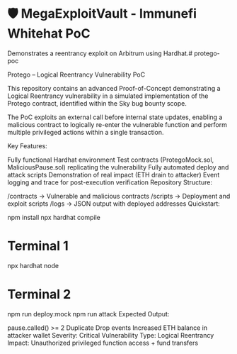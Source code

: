 # 🛡️ MegaExploitVault - Immunefi Whitehat PoC

Demonstrates a reentrancy exploit on Arbitrum using Hardhat.# protego-poc

Protego – Logical Reentrancy Vulnerability PoC

This repository contains an advanced Proof-of-Concept demonstrating a Logical Reentrancy vulnerability in a simulated implementation of the Protego contract, identified within the Sky bug bounty scope.

The PoC exploits an external call before internal state updates, enabling a malicious contract to logically re-enter the vulnerable function and perform multiple privileged actions within a single transaction.

Key Features:

Fully functional Hardhat environment
Test contracts (ProtegoMock.sol, MaliciousPause.sol) replicating the vulnerability
Fully automated deploy and attack scripts
Demonstration of real impact (ETH drain to attacker)
Event logging and trace for post-execution verification
Repository Structure:

/contracts → Vulnerable and malicious contracts
/scripts → Deployment and exploit scripts
/logs → JSON output with deployed addresses
Quickstart:

npm install
npx hardhat compile

# Terminal 1
npx hardhat node

# Terminal 2
npm run deploy:mock
npm run attack
Expected Output:

pause.called() >= 2
Duplicate Drop events
Increased ETH balance in attacker wallet
Severity: Critical
Vulnerability Type: Logical Reentrancy
Impact: Unauthorized privileged function access + fund transfers




